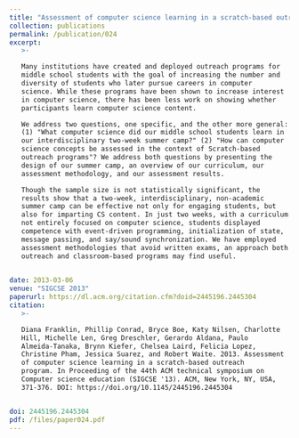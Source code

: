 ```yaml
---
title: "Assessment of computer science learning in a scratch-based outreach program"
collection: publications
permalink: /publication/024
excerpt:
   >-   

   Many institutions have created and deployed outreach programs for
   middle school students with the goal of increasing the number and
   diversity of students who later pursue careers in computer
   science. While these programs have been shown to increase interest
   in computer science, there has been less work on showing whether
   participants learn computer science content.

   We address two questions, one specific, and the other more general:
   (1) "What computer science did our middle school students learn in
   our interdisciplinary two-week summer camp?" (2) "How can computer
   science concepts be assessed in the context of Scratch-based
   outreach programs"? We address both questions by presenting the
   design of our summer camp, an overview of our curriculum, our
   assessment methodology, and our assessment results.

   Though the sample size is not statistically significant, the
   results show that a two-week, interdisciplinary, non-academic
   summer camp can be effective not only for engaging students, but
   also for imparting CS content. In just two weeks, with a curriculum
   not entirely focused on computer science, students displayed
   competence with event-driven programming, initialization of state,
   message passing, and say/sound synchronization. We have employed
   assessment methodologies that avoid written exams, an approach both
   outreach and classroom-based programs may find useful.

   
date: 2013-03-06
venue: "SIGCSE 2013"
paperurl: https://dl.acm.org/citation.cfm?doid=2445196.2445304
citation:
   >-

   Diana Franklin, Phillip Conrad, Bryce Boe, Katy Nilsen, Charlotte
   Hill, Michelle Len, Greg Dreschler, Gerardo Aldana, Paulo
   Almeida-Tanaka, Brynn Kiefer, Chelsea Laird, Felicia Lopez,
   Christine Pham, Jessica Suarez, and Robert Waite. 2013. Assessment
   of computer science learning in a scratch-based outreach
   program. In Proceeding of the 44th ACM technical symposium on
   Computer science education (SIGCSE '13). ACM, New York, NY, USA,
   371-376. DOI: https://doi.org/10.1145/2445196.2445304


doi: 2445196.2445304
pdf: /files/paper024.pdf
---
```


